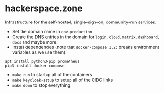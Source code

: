 # hackerspace.zone

Infrastructure for the self-hosted, single-sign-on, community-run services.

* Set the domain name in `env.production`
* Create the DNS entries in the domain for `login`, `cloud`, `matrix`, `dashboard`, `docs` and maybe more.
* Install dependencies (note that `docker-compose 1.25` breaks environment variables as we use them):

```
apt install python3-pip prometheus
pip3 install docker-compose
```

* `make run` to startup all of the containers
* `make keycloak-setup` to setup all of the OIDC links
* `make down` to stop everything
